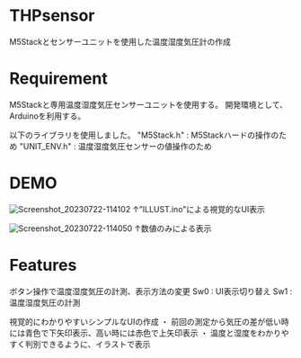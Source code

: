 # THPsensor
M5Stackとセンサーユニットを使用した温度湿度気圧計の作成

# Requirement

M5Stackと専用温度湿度気圧センサーユニットを使用する。
開発環境として、Arduinoを利用する。

以下のライブラリを使用しました。
"M5Stack.h" : M5Stackハードの操作のため
"UNIT_ENV.h" : 温度湿度気圧センサーの値操作のため

# DEMO

![Screenshot_20230722-114102](https://github.com/Nyaa03/THPsensor/assets/138284324/d6aebc92-43c1-4879-bbc3-63337e87a48c)
↑”ILLUST.ino"による視覚的なUI表示

![Screenshot_20230722-114050](https://github.com/Nyaa03/THPsensor/assets/138284324/bff6cceb-ed45-4c80-9d26-31518eff1d88)
↑数値のみによる表示

# Features
ボタン操作で温度湿度気圧の計測、表示方法の変更
Sw0 : UI表示切り替え
Sw1 : 温度湿度気圧の計測

視覚的にわかりやすいシンプルなUIの作成
・ 前回の測定から気圧の差が低い時には青色で下矢印表示、高い時には赤色で上矢印表示
・ 温度と湿度をわかりやすく判別できるように、イラストで表示
